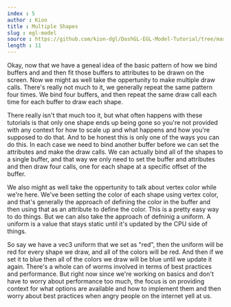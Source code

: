 ```yaml
---
index : 5
author : Kion
title : Multiple Shapes
slug : egl-model
source : https://github.com/kion-dgl/DashGL-EGL-Model-Tutorial/tree/master/05_multiple
length : 11
---
```

Okay, now that we have a geneal idea of the basic pattern of how we bind buffers
and and then fit those buffers to attributes to be drawn on the screen. Now we
might as well take the oppertunity to make multiple draw calls. There's really not
much to it, we generally repeat the same pattern four times. We bind four buffers,
and then repeat the same draw call each time for each buffer to draw each shape.

There really isn't that much too it, but what often happens with these tutorials is
that only one shape ends up being gone so you're not provided with any context for 
how to scale up and what happens and how you're supposed to do that. And to be honest
this is only one of the ways you can do this. In each case we need to bind another 
buffer before we can set the attributes and make the draw calls. We can actually bind
all of the shapes to a single buffer, and that way we only need to set the buffer
and attributes and then draw four calls, one for each shape at a specific offset of
the buffer. 

We also might as well take the oppertunity to talk about vertex color while we're here.
We've been setting the color of each shape using vertex color, and that's generally the
approach of defining the color in the buffer and then using that as an attribute to
define the color. This is a pretty easy way to do things. But we can also take the approach
of defninig a uniform.  A uniform is a value that stays static until it's updated by
the CPU side of things. 

So say we have a vec3 uniform that we set as "red", then the uniform will be red for
every shape we draw, and all of the colors will be red. And then if we set it to blue
then all of the colors we draw will be blue until we update it again. There's a whole
can of worms involved in terms of best practices and performance. But right now since
we're working on basics and don't have to worry about performance too much, the 
focus is on providing context for what options are available and how to implement them
and then worry about best practices when angry people on the internet yell at us.
